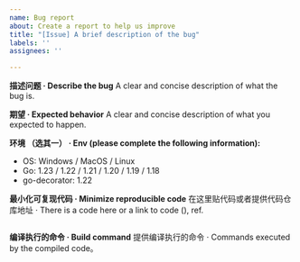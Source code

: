 ```yaml
---
name: Bug report
about: Create a report to help us improve
title: "[Issue] A brief description of the bug"
labels: ''
assignees: ''

---
```


**描述问题 · Describe the bug**
A clear and concise description of what the bug is.

**期望 · Expected behavior**
A clear and concise description of what you expected to happen.

**环境 （选其一） · Env (please complete the following information):**
 - OS: Windows / MacOS / Linux
 - Go: 1.23 / 1.22 / 1.21 / 1.20 / 1.19 / 1.18
 - go-decorator: 1.22

**最小化可复现代码 · Minimize reproducible code**
在这里贴代码或者提供代码仓库地址 · There is a code here or a link to code (), ref.

```go

```


**编译执行的命令 · Build command**
提供编译执行的命令 · Commands executed by the compiled code。

```bash

```
